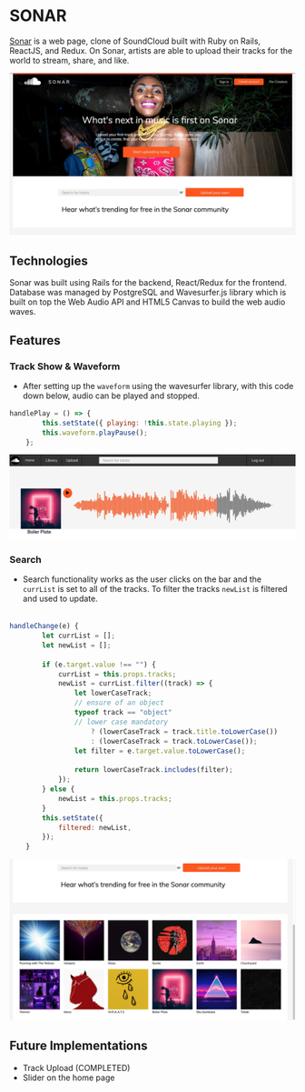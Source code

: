 SONAR
=====
[Sonar](https://appsonar.herokuapp.com/#/) is a web page, clone of SoundCloud built with Ruby on Rails, ReactJS, and Redux. On Sonar, artists are able to upload their tracks for the world to stream, share, and like. 

![Sonar Home Page](app/assets/images/homepage.png "Sonar Home")


## Technologies

Sonar was built using Rails for the backend, React/Redux for the frontend. Database was managed by PostgreSQL and Wavesurfer.js library which is built on top the Web Audio API and HTML5 Canvas to build the web audio waves.

## Features

### Track Show & Waveform
<!-- waveform.jsx -->

* After setting up the `waveform` using the wavesurfer library, with this code down below, audio can be played and stopped.

```javascript
handlePlay = () => {
        this.setState({ playing: !this.state.playing });
        this.waveform.playPause();
    };
```
![Sonar Track Page](app/assets/images/track.png "Sonar Track")


### Search
<!-- search.jsx -->

* Search functionality works as the user clicks on the bar and the `currList` is set to all of the tracks. To filter the tracks `newList` is filtered and used to update.

```javascript

handleChange(e) {
        let currList = [];
        let newList = [];

        if (e.target.value !== "") {
            currList = this.props.tracks;
            newList = currList.filter((track) => {
                let lowerCaseTrack;
                // ensure of an object
                typeof track == "object"
                // lower case mandatory
                    ? (lowerCaseTrack = track.title.toLowerCase())
                    : (lowerCaseTrack = track.toLowerCase());
                let filter = e.target.value.toLowerCase();

                return lowerCaseTrack.includes(filter);
            });
        } else {
            newList = this.props.tracks;
        }
        this.setState({
            filtered: newList,
        });
    }
```
![Sonar Tracks](app/assets/images/tracks.png "Sonar Tracks")

## Future Implementations

* Track Upload (COMPLETED)
* Slider on the home page
